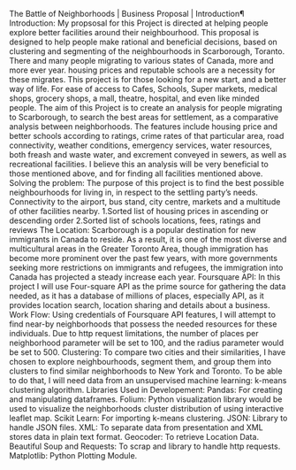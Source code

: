 The Battle of Neighborhoods | Business Proposal | Introduction¶
Introduction:
My propsosal for this Project is directed at  helping people explore better facilities around their neighbourhood. This proposal is designed to help people make rational and beneficial decisions, based on clustering and segmenting of the neighbourhoods in Scarborough, Toranto.
There and many people migrating to various states of Canada, more and more ever year. housing prices and reputable schools are a necessity for these migrates. This project is for those looking for a new start, and a better way of life. For ease of access to Cafes, Schools, Super markets, medical shops, grocery shops, a mall, theatre, hospital, and even like minded people.
The aim of this Project is to create an analysis for people migrating to Scarborough, to search the best areas for settlement, as a comparative analysis between neighborhoods. The features include housing price and better schools according to ratings, crime rates of that particular area, road connectivity, weather conditions, emergency services, water resources, both freash and waste water, and excrement conveyed in sewers, as well as recreational facilities. I believe this an analysis will be very beneficial to those mentioned above, and for finding all facilities mentioned above. 
Solving the problem:
The purpose of this project is to find the best possible neighbourhoods for living in, in respect to the settling party’s needs. Connectivity to the airport, bus stand, city centre, markets and a multitude of other facilities nearby.
1.Sorted list of housing prices in ascending or descending order
 2.Sorted list of schools locations, fees, ratings and reviews
The Location:
Scarborough is a popular destination for new immigrants in Canada to reside. As a result, it is one of the most diverse and multicultural areas in the Greater Toronto Area, though immigration has become more prominent over the past few years, with more governments seeking more restrictions on immigrants and refugees, the immigration into Canada has projected a steady increase each year.
Foursquare API:
In this project I will use Four-square API as the prime source for gathering the data needed, as it has a database of millions of places, especially API, as it provides location search, location sharing and details about a business.
Work Flow:
Using credentials of Foursquare API features, I will attempt to find near-by neighborhoods that possess the needed resources for these individuals. Due to http request limitations, the number of places per neighborhood parameter  will be set to 100, and the radius parameter would be set to 500.
Clustering:
To compare two cities and their similarities, I have chosen to explore neighbourhoods, segment them, and group them into clusters to find similar neighborhoods to New York and Toronto. To be able to do that, I will need data from an unsupervised machine learning: k-means clustering algorithm.
Libraries Used in Developement:
Pandas: For creating and manipulating dataframes.
Folium: Python visualization library would be used to visualize the neighborhoods cluster distribution of using interactive leaflet map.
Scikit Learn: For importing k-means clustering.
JSON: Library to handle JSON files.
XML: To separate data from presentation and XML stores data in plain text format.
Geocoder: To retrieve Location Data.
Beautiful Soup and Requests: To scrap and library to handle http requests.
Matplotlib: Python Plotting Module.
